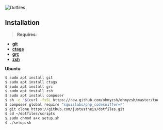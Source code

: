 ![Dotfiles](https://user-images.githubusercontent.com/7760415/72578616-d3746980-38d6-11ea-94a4-c9a11b0961b0.gif)
## Installation
> **Requires:**
- **[git](https://git-scm.com)**
- **[ctags](http://ctags.sourceforge.net)**
- **[grc](https://launchpad.net/ubuntu/+source/grc)**
- **[zsh](https://ohmyz.sh)**

**Ubuntu**
``` bash
$ sudo apt install git
$ sudo apt install ctags
$ sudo apt install grc
$ sudo apt install zsh
$ sudo apt install composer
$ sh -c "$(curl -fsSL https://raw.github.com/ohmyzsh/ohmyzsh/master/tools/install.sh)"
$ composer global require "squizlabs/php_codesniffer=*"
$ git clone https://github.com/justustheis/dotfiles.git
$ cd ~/dotfiles/scripts
$ sudo chmod a+x setup.sh
$ ./setup.sh
```
